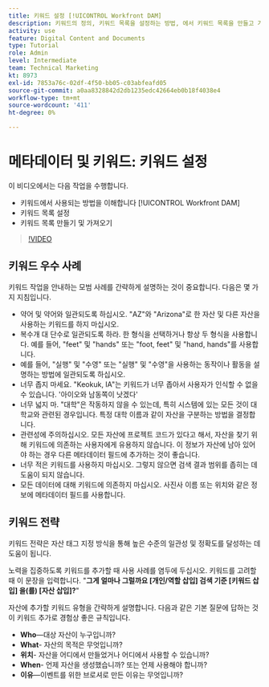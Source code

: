 ```yaml
---
title: 키워드 설정 [!UICONTROL Workfront DAM]
description: 키워드의 정의, 키워드 목록을 설정하는 방법, 에서 키워드 목록을 만들고 가져오는 방법에 대해 알아봅니다. [!UICONTROL Workfront DAM].
activity: use
feature: Digital Content and Documents
type: Tutorial
role: Admin
level: Intermediate
team: Technical Marketing
kt: 8973
exl-id: 7853a76c-02df-4f50-bb05-c03abfeafd05
source-git-commit: a0aa8328842d2db1235edc42664eb0b18f4038e4
workflow-type: tm+mt
source-wordcount: '411'
ht-degree: 0%

---
```


# 메타데이터 및 키워드: 키워드 설정

이 비디오에서는 다음 작업을 수행합니다.

* 키워드에서 사용되는 방법을 이해합니다 [!UICONTROL Workfront DAM]
* 키워드 목록 설정
* 키워드 목록 만들기 및 가져오기

>[!VIDEO](https://video.tv.adobe.com/v/335236/?quality=12)

## 키워드 우수 사례

키워드 작업을 안내하는 모범 사례를 간략하게 설명하는 것이 중요합니다. 다음은 몇 가지 지침입니다.

* 약어 및 약어와 일관되도록 하십시오. &quot;AZ&quot;와 &quot;Arizona&quot;로 한 자산 및 다른 자산을 사용하는 키워드를 하지 마십시오.
* 복수개 대 단수로 일관되도록 하라. 한 형식을 선택하거나 항상 두 형식을 사용합니다. 예를 들어, &quot;feet&quot; 및 &quot;hands&quot; 또는 &quot;foot, feet&quot; 및 &quot;hand, hands&quot;를 사용합니다.
* 예를 들어, &quot;실행&quot; 및 &quot;수영&quot; 또는 &quot;실행&quot; 및 &quot;수영&quot;을 사용하는 동작이나 활동을 설명하는 방법에 일관되도록 하십시오.
* 너무 좁지 마세요. &quot;Keokuk, IA&quot;는 키워드가 너무 좁아서 사용자가 인식할 수 없을 수 있습니다. &#39;아이오와 남동쪽이 낫겠다&#39;
* 너무 넓지 마. &quot;대학&quot;은 작동하지 않을 수 있는데, 특히 시스템에 있는 모든 것이 대학교와 관련된 경우입니다. 특정 대학 이름과 같이 자산을 구분하는 방법을 결정합니다.
* 관련성에 주의하십시오. 모든 자산에 프로젝트 코드가 있다고 해서, 자산을 찾기 위해 키워드에 의존하는 사용자에게 유용하지 않습니다. 이 정보가 자산에 남아 있어야 하는 경우 다른 메타데이터 필드에 추가하는 것이 좋습니다.
* 너무 적은 키워드를 사용하지 마십시오. 그렇지 않으면 검색 결과 범위를 좁히는 데 도움이 되지 않습니다.
* 모든 데이터에 대해 키워드에 의존하지 마십시오. 사진사 이름 또는 위치와 같은 정보에 메타데이터 필드를 사용합니다.

## 키워드 전략

키워드 전략은 자산 태그 지정 방식을 통해 높은 수준의 일관성 및 정확도를 달성하는 데 도움이 됩니다.

노력을 집중하도록 키워드를 추가할 때 사용 사례를 염두에 두십시오. 키워드를 고려할 때 이 문장을 입력합니다. &quot;**그게 얼마나 그럴까요 [개인/역할 삽입] 검색 기준 [키워드 삽입] 을(를) [자산 삽입]?**&quot;

자산에 추가할 키워드 유형을 간략하게 설명합니다. 다음과 같은 기본 질문에 답하는 것이 키워드 추가로 경험상 좋은 규칙입니다.

* **Who**—대상 자산이 누구입니까?
* **What**- 자산의 목적은 무엇입니까?
* **위치**- 자산을 어디에서 만들었거나 어디에서 사용할 수 있습니까?
* **When**- 언제 자산을 생성했습니까? 또는 언제 사용해야 합니까?
* **이유**—이벤트를 위한 브로셔로 만든 이유는 무엇입니까?
